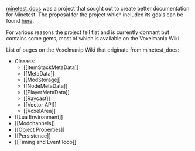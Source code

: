 [minetest_docs](https://github.com/minetest/minetest_docs) was a project that sought out to create better documentation for Minetest. The proposal for the project which included its goals can be found [here](https://gist.github.com/benrob0329/df3ced15dc5a2d5402010be709452f27).

For various reasons the project fell flat and is currently dormant but contains some gems, most of which is available on the Voxelmanip Wiki.

List of pages on the Voxelmanip Wiki that originate from minetest_docs:

- Classes:
  - [[ItemStackMetaData]]
  - [[MetaData]]
  - [[ModStorage]]
  - [[NodeMetaData]]
  - [[PlayerMetaData]]
  - [[Raycast]]
  - [[Vector API]]
  - [[VoxelArea]]
- [[Lua Environment]]
- [[Modchannels]]
- [[Object Properties]]
- [[Persistence]]
- [[Timing and Event loop]]